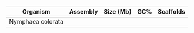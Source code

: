 | Organism | Assembly | Size (Mb) | GC% | Scaffolds 
| :------------: | :------------: |  :------------: | :------------: | :------------: | 
|Nymphaea colorata|
<!--stackedit_data:
eyJoaXN0b3J5IjpbLTE1MzQyNzIxODEsMTQ5NTEwNTQyMCwtMj
AzNzUyNzQyLC0xNTA0MzM0MTEzLC02NDY0ODU0MzEsNDk3ODE4
ODEwXX0=
-->